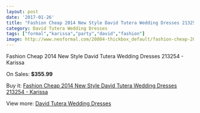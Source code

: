 ```yaml
---
layout: post
date: '2017-01-26'
title: "Fashion Cheap 2014 New Style David Tutera Wedding Dresses 213254 - Karissa"
category: David Tutera Wedding Dresses
tags: ["formal","karissa","party","david","fashion"]
image: http://www.neoformal.com/20804-thickbox_default/fashion-cheap-2014-new-style-david-tutera-wedding-dresses-213254-karissa.jpg
---
```

Fashion Cheap 2014 New Style David Tutera Wedding Dresses 213254 - Karissa

On Sales: **$355.99**
<a href="https://www.neoformal.com/en/david-tutera-wedding-dresses-2014/6679-fashion-cheap-2014-new-style-david-tutera-wedding-dresses-213254-karissa.html"><amp-img layout="responsive" width="600" height="600" src="//www.neoformal.com/20804-thickbox_default/fashion-cheap-2014-new-style-david-tutera-wedding-dresses-213254-karissa.jpg" alt="Fashion Cheap 2014 New Style David Tutera Wedding Dresses 213254 - Karissa 0" /></a>
<a href="https://www.neoformal.com/en/david-tutera-wedding-dresses-2014/6679-fashion-cheap-2014-new-style-david-tutera-wedding-dresses-213254-karissa.html"><amp-img layout="responsive" width="600" height="600" src="//www.neoformal.com/20805-thickbox_default/fashion-cheap-2014-new-style-david-tutera-wedding-dresses-213254-karissa.jpg" alt="Fashion Cheap 2014 New Style David Tutera Wedding Dresses 213254 - Karissa 1" /></a>

Buy it: [Fashion Cheap 2014 New Style David Tutera Wedding Dresses 213254 - Karissa](https://www.neoformal.com/en/david-tutera-wedding-dresses-2014/6679-fashion-cheap-2014-new-style-david-tutera-wedding-dresses-213254-karissa.html "Fashion Cheap 2014 New Style David Tutera Wedding Dresses 213254 - Karissa")

View more: [David Tutera Wedding Dresses](https://www.neoformal.com/en/97-david-tutera-wedding-dresses-2014 "David Tutera Wedding Dresses")